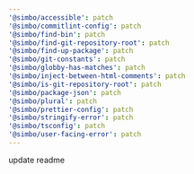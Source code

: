 ```yaml
---
'@simbo/accessible': patch
'@simbo/commitlint-config': patch
'@simbo/find-bin': patch
'@simbo/find-git-repository-root': patch
'@simbo/find-up-package': patch
'@simbo/git-constants': patch
'@simbo/globby-has-matches': patch
'@simbo/inject-between-html-comments': patch
'@simbo/is-git-repository-root': patch
'@simbo/package-json': patch
'@simbo/plural': patch
'@simbo/prettier-config': patch
'@simbo/stringify-error': patch
'@simbo/tsconfig': patch
'@simbo/user-facing-error': patch
---
```


update readme
